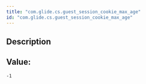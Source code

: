 ```yaml
---
title: "com.glide.cs.guest_session_cookie_max_age"
id: "com.glide.cs.guest_session_cookie_max_age"
---
```

## Description



## Value: 
```
-1
```